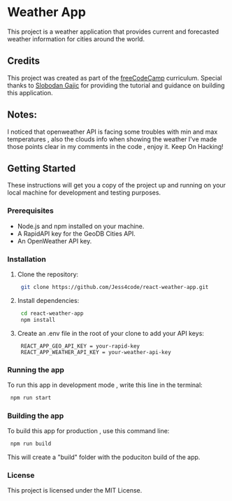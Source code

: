 # Weather App

This project is a weather application that provides current and forecasted weather information for cities around the world.

## Credits

This project was created as part of the [freeCodeCamp](https://www.freecodecamp.org/) curriculum. Special thanks to [Slobodan Gajic](https://www.linkedin.com/in/slobodan-gajic/) for providing the tutorial and guidance on building this application.

## Notes:

I noticed that openweather API is facing some troubles with min and max temperatures , also the clouds info when showing the weather
I've made those points clear in my comments in the code , enjoy it.
Keep On Hacking!

## Getting Started

These instructions will get you a copy of the project up and running on your local machine for development and testing purposes.

### Prerequisites

- Node.js and npm installed on your machine.
- A RapidAPI key for the GeoDB Cities API.
- An OpenWeather API key.

### Installation

1. Clone the repository:
   ```sh
    git clone https://github.com/Jess4code/react-weather-app.git
   ```

2. Install dependencies:
   ```sh
    cd react-weather-app
    npm install
   ```

3. Create an .env file in the root of your clone to add your API keys:
   ```env
    REACT_APP_GEO_API_KEY = your-rapid-key
    REACT_APP_WEATHER_API_KEY = your-weather-api-key
   ```

### Running the app

To run this app in development mode , write this line in the terminal:
   ```sh
    npm run start
   ```

### Building the app

To build this app for production , use this command line:
   ```sh
    npm run build
   ```
This will create a "build" folder with the poduciton build of the app.

### License 
This project is licensed under the MIT License.
